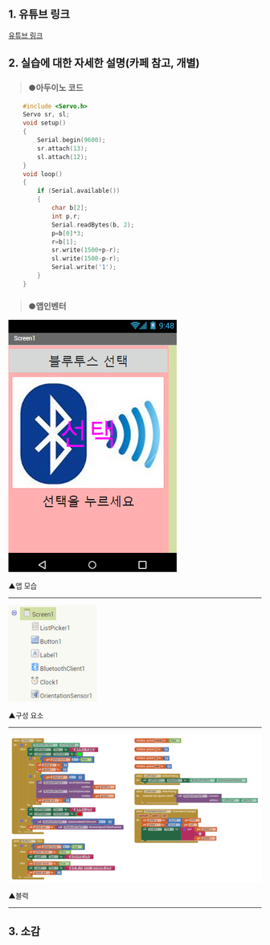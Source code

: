 ## 1. 유튜브 링크
[유튜브 링크](https://youtu.be/b2sexwxmPP8)
## 2. 실습에 대한 자세한 설명(카페 참고, 개별)

>### ●아두이노 코드
```C
	#include <Servo.h>
	Servo sr, sl;
	void setup()
	{
		Serial.begin(9600);
		sr.attach(13);
		sl.attach(12);
	}
	void loop()
	{
		if (Serial.available())
		{
			char b[2];
			int p,r;
			Serial.readBytes(b, 2);
			p=b[0]*3;
			r=b[1];
			sr.write(1500+p-r);
			sl.write(1500-p-r);
			Serial.write('1');
		}
	}
```
>### ●앱인벤터

![1](/img/4.png)

▲앱 모습

* * *

![1](/img/5.png)

▲구성 요소

* * *

![1](/img/6.png)

▲블럭

* * *

## 3. 소감
